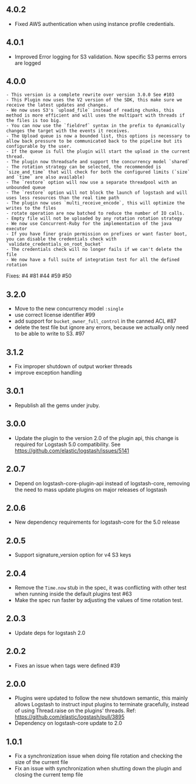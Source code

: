 ## 4.0.2
- Fixed AWS authentication when using instance profile credentials.

## 4.0.1
  - Improved Error logging for S3 validation. Now specific S3 perms errors are logged

## 4.0.0
    - This version is a complete rewrite over version 3.0.0 See #103
    - This Plugin now uses the V2 version of the SDK, this make sure we receive the latest updates and changes.
    - We now uses S3's `upload_file` instead of reading chunks, this method is more efficient and will uses the multipart with threads if the files is too big.
    - You can now use the `fieldref` syntax in the prefix to dynamically changes the target with the events it receives.
    - The Upload queue is now a bounded list, this options is necessary to allow back pressure to be communicated back to the pipeline but its configurable by the user.
    - If the queue is full the plugin will start the upload in the current thread.
    - The plugin now threadsafe and support the concurrency model `shared`
    - The rotation strategy can be selected, the recommended is `size_and_time` that will check for both the configured limits (`size` and `time` are also available)
    - The `restore` option will now use a separate threadpool with an unbounded queue
    - The `restore` option will not block the launch of logstash and will uses less resources than the real time path
    - The plugin now uses `multi_receive_encode`, this will optimize the writes to the files
    - rotate operation are now batched to reduce the number of IO calls.
    - Empty file will not be uploaded by any rotation rotation strategy
    - We now use Concurrent-Ruby for the implementation of the java executor
    - If you have finer grain permission on prefixes or want faster boot, you can disable the credentials check with `validate_credentials_on_root_bucket`
    - The credentials check will no longer fails if we can't delete the file
    - We now have a full suite of integration test for all the defined rotation

Fixes: #4 #81 #44 #59 #50

## 3.2.0
  - Move to the new concurrency model `:single`
  - use correct license identifier #99
  - add support for `bucket_owner_full_control` in the canned ACL #87
  - delete the test file but ignore any errors, because we actually only need to be able to write to S3. #97

## 3.1.2
  - Fix improper shutdown of output worker threads
  - improve exception handling

## 3.0.1
 - Republish all the gems under jruby.

## 3.0.0
 - Update the plugin to the version 2.0 of the plugin api, this change is required for Logstash 5.0 compatibility. See https://github.com/elastic/logstash/issues/5141

## 2.0.7
 - Depend on logstash-core-plugin-api instead of logstash-core, removing the need to mass update plugins on major releases of logstash

## 2.0.6
 - New dependency requirements for logstash-core for the 5.0 release

## 2.0.5
 - Support signature_version option for v4 S3 keys

## 2.0.4
 - Remove the `Time.now` stub in the spec, it was conflicting with other test when running inside the default plugins test #63
 - Make the spec run faster by adjusting the values of time rotation test.

## 2.0.3
 - Update deps for logstash 2.0

## 2.0.2
 - Fixes an issue when tags were defined #39

## 2.0.0
 - Plugins were updated to follow the new shutdown semantic, this mainly allows Logstash to instruct input plugins to terminate gracefully,
   instead of using Thread.raise on the plugins' threads. Ref: https://github.com/elastic/logstash/pull/3895
 - Dependency on logstash-core update to 2.0

## 1.0.1
- Fix a synchronization issue when doing file rotation and checking the size of the current file
- Fix an issue with synchronization when shutting down the plugin and closing the current temp file
